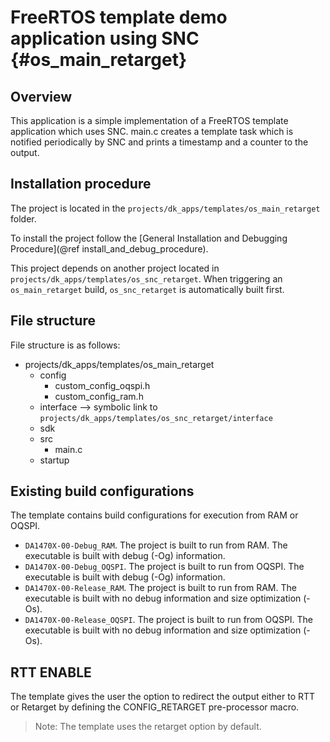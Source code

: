 FreeRTOS template demo application using SNC {#os_main_retarget}
======================================================

## Overview

This application is a simple implementation of a FreeRTOS template application which uses SNC.
main.c creates a template task which is notified periodically by SNC and prints
a timestamp and a counter to the output.

## Installation procedure

The project is located in the `projects/dk_apps/templates/os_main_retarget` folder.

To install the project follow the [General Installation and Debugging Procedure](@ref install_and_debug_procedure).

This project depends on another project located in `projects/dk_apps/templates/os_snc_retarget`.
When triggering an `os_main_retarget` build, `os_snc_retarget` is automatically built first.

## File structure

File structure is as follows:

* projects/dk_apps/templates/os_main_retarget
    * config
        * custom_config_oqspi.h
        * custom_config_ram.h
    * interface --> symbolic link to `projects/dk_apps/templates/os_snc_retarget/interface`
    * sdk
    * src
        * main.c
    * startup

## Existing build configurations

The template contains build configurations for execution from RAM or OQSPI.

- `DA1470X-00-Debug_RAM`. The project is built to run from RAM.
  The executable is built with debug (-Og) information.
- `DA1470X-00-Debug_OQSPI`. The project is built to run from OQSPI.
  The executable is built with debug (-Og) information.
- `DA1470X-00-Release_RAM`. The project is built to run from RAM.
  The executable is built with no debug information and size optimization (-Os).
- `DA1470X-00-Release_OQSPI`. The project is built to run from OQSPI.
  The executable is built with no debug information and size optimization (-Os).

## RTT ENABLE

The template gives the user the option to redirect the output either to RTT or
Retarget by defining the CONFIG_RETARGET pre-processor macro.

> Note: The template uses the retarget option by default.
